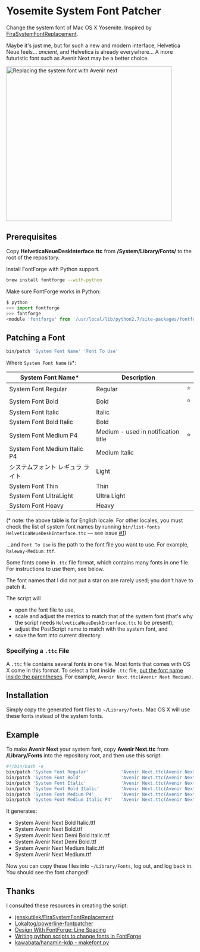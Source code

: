 Yosemite System Font Patcher
============================

Change the system font of Mac OS X Yosemite.
Inspired by [FiraSystemFontReplacement](https://github.com/jenskutilek/FiraSystemFontReplacement).

Maybe it's just me, but for such a new and modern interface, Helvetica Neue feels… _ancient_,
and Helvetica is already everywhere…
A more futuristic font such as Avenir Next may be a better choice.

<img src="http://i.imgur.com/I84LhWq.png" width="444.5" height="414.5" alt="Replacing the system font with Avenir next">


Prerequisites
-------------

Copy __HelveticaNeueDeskInterface.ttc__ from __/System/Library/Fonts/__ to the root of the repository.

Install FontForge with Python support.

```bash
brew install fontforge --with-python
```

Make sure FontForge works in Python:

```python
$ python
>>> import fontforge
>>> fontforge
<module 'fontforge' from '/usr/local/lib/python2.7/site-packages/fontforge.so'>
```

Patching a Font
---------------

```bash
bin/patch 'System Font Name' 'Font To Use'
```

Where `System Font Name` is\*:

| System Font Name\* | Description | &nbsp; |
| ---------------- | ----------- | ------ |
| System Font Regular | Regular | :star: |
| System Font Bold | Bold | :star: |
| System Font Italic | Italic | &nbsp; |
| System Font Bold Italic | Bold | &nbsp; |
| System Font Medium P4 | Medium - used in notification title | :star: |
| System Font Medium Italic P4 | Medium Italic | &nbsp; |
| システムフォント レギュラ ライト | Light | &nbsp; |
| System Font Thin | Thin | &nbsp; |
| System Font UltraLight | Ultra Light | &nbsp; |
| System Font Heavy | Heavy | &nbsp; |

(\* note: the above table is for English locale. For other locales, you must check the list of system font names by running `bin/list-fonts HelveticaNeueDeskInterface.ttc` — see issue [#1](https://github.com/dtinth/YosemiteSystemFontPatcher/issues/1))

...and `Font To Use` is the path to the font file you want to use.
For example, `Raleway-Medium.ttf`.

Some fonts come in `.ttc` file format, which contains many fonts in one file. For instructions to use them, see below.

The font names that I did not put a star on are rarely used; you don't have to patch it.

The script will

* open the font file to use,
* scale and adjust the metrics to match that of the system font (that's why the script needs `HelveticaNeueDeskInterface.ttc` to be present),
* adjust the PostScript name to match with the system font, and
* save the font into current directory.


### Specifying a `.ttc` File

A `.ttc` file contains several fonts in one file.
Most fonts that comes with OS X come in this format.
To select a font inside `.ttc` file, [put the font name inside the parentheses](http://fontforge.org/cliargs.html).
For example, `Avenir Next.ttc(Avenir Next Medium)`.


Installation
------------

Simply copy the generated font files to `~/Library/Fonts`.
Mac OS X will use these fonts instead of the system fonts.


Example
-------

To make __Avenir Next__ your system font, copy __Avenir Next.ttc__ from __/Library/Fonts__ into the repository root, and then use this script:

```bash
#!/bin/bash -e
bin/patch 'System Font Regular'            'Avenir Next.ttc(Avenir Next Medium)'
bin/patch 'System Font Bold'               'Avenir Next.ttc(Avenir Next Bold)'
bin/patch 'System Font Italic'             'Avenir Next.ttc(Avenir Next Medium Italic)'
bin/patch 'System Font Bold Italic'        'Avenir Next.ttc(Avenir Next Bold Italic)'
bin/patch 'System Font Medium P4'          'Avenir Next.ttc(Avenir Next Demi Bold)'
bin/patch 'System Font Medium Italic P4'   'Avenir Next.ttc(Avenir Next Demi Bold Italic)'
```

It generates:

- System Avenir Next Bold Italic.ttf
- System Avenir Next Bold.ttf
- System Avenir Next Demi Bold Italic.ttf
- System Avenir Next Demi Bold.ttf
- System Avenir Next Medium Italic.ttf
- System Avenir Next Medium.ttf


Now you can copy these files into `~/Library/Fonts`, log out, and log back in. You should see the font changed!

Thanks
------

I consulted these resources in creating the script:

- [jenskutilek/FiraSystemFontReplacement](https://github.com/jenskutilek/FiraSystemFontReplacement)
- [Lokaltog/powerline-fontpatcher](https://github.com/Lokaltog/powerline-fontpatcher)
- [Design With FontForge: Line Spacing](http://designwithfontforge.com/en-US/Line_Spacing.html)
- [Writing python scripts to change fonts in FontForge](http://fontforge.org/python.html)
- [kawabata/hanamin-kdp - makefont.py](https://github.com/kawabata/hanamin-kdp/blob/master/makefont.py)
